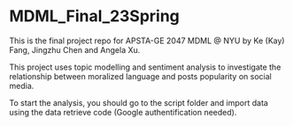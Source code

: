 # MDML_Final_23Spring
This is the final project repo for APSTA-GE 2047 MDML @ NYU by Ke (Kay) Fang, Jingzhu Chen and Angela Xu.

This project uses topic modelling and sentiment analysis to investigate the relationship between moralized language and posts popularity on social media.

To start the analysis, you should go to the script folder and import data using the data retrieve code (Google authentification needed).
